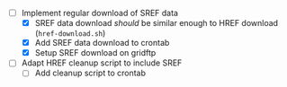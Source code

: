 - [ ] Implement regular download of SREF data
    - [x] SREF data download _should_ be similar enough to HREF download (`href-download.sh`)
    - [x] Add SREF data download to crontab
    - [x] Setup SREF download on gridftp
- [ ] Adapt HREF cleanup script to include SREF
    - [ ] Add cleanup script to crontab
